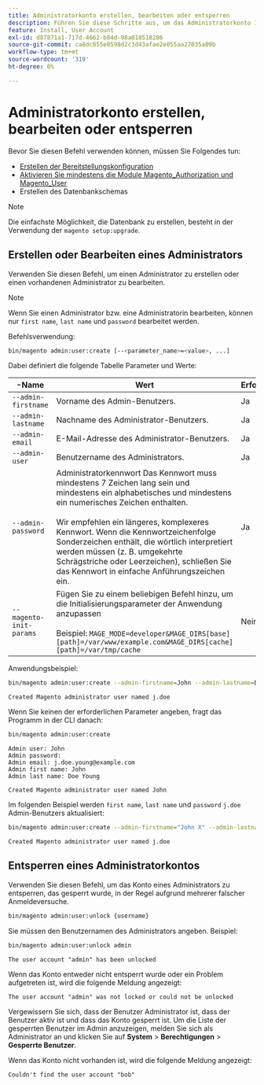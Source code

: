 ```yaml
---
title: Administratorkonto erstellen, bearbeiten oder entsperren
description: Führen Sie diese Schritte aus, um das Administratorkonto Ihres Adobe Commerce Admin-Programms zu verwalten.
feature: Install, User Account
exl-id: d87871a1-717d-4662-b84d-98a018518286
source-git-commit: ca8dc855e0598d2c3d43afae2e055aa27035a09b
workflow-type: tm+mt
source-wordcount: '319'
ht-degree: 0%

---
```


# Administratorkonto erstellen, bearbeiten oder entsperren

Bevor Sie diesen Befehl verwenden können, müssen Sie Folgendes tun:

- [Erstellen der Bereitstellungskonfiguration](deployment.md)
- [Aktivieren Sie mindestens die Module Magento_Authorization und Magento_User](manage-modules.md)
- Erstellen des Datenbankschemas

>[!NOTE]
>
>Die einfachste Möglichkeit, die Datenbank zu erstellen, besteht in der Verwendung der `magento setup:upgrade`.

## Erstellen oder Bearbeiten eines Administrators

Verwenden Sie diesen Befehl, um einen Administrator zu erstellen oder einen vorhandenen Administrator zu bearbeiten.

>[!NOTE]
>
>Wenn Sie einen Administrator bzw. eine Administratorin bearbeiten, können nur `first name`, `last name` und `password` bearbeitet werden.

Befehlsverwendung:

```bash
bin/magento admin:user:create [--<parameter_name>=<value>, ...]
```

Dabei definiert die folgende Tabelle Parameter und Werte:

| -Name | Wert | Erforderlich? |
|--- |--- |--- |
| `--admin-firstname` | Vorname des Admin-Benutzers. | Ja |
| `--admin-lastname` | Nachname des Administrator-Benutzers. | Ja |
| `--admin-email` | E-Mail-Adresse des Administrator-Benutzers. | Ja |
| `--admin-user` | Benutzername des Administrators. | Ja |
| `--admin-password` | Administratorkennwort Das Kennwort muss mindestens 7 Zeichen lang sein und mindestens ein alphabetisches und mindestens ein numerisches Zeichen enthalten. <br><br>Wir empfehlen ein längeres, komplexeres Kennwort. Wenn die Kennwortzeichenfolge Sonderzeichen enthält, die wörtlich interpretiert werden müssen (z. B. umgekehrte Schrägstriche oder Leerzeichen), schließen Sie das Kennwort in einfache Anführungszeichen ein. | Ja |
| `--magento-init-params` | Fügen Sie zu einem beliebigen Befehl hinzu, um die Initialisierungsparameter der Anwendung anzupassen<br/><br/>Beispiel: `MAGE_MODE=developer&MAGE_DIRS[base][path]=/var/www/example.com&MAGE_DIRS[cache][path]=/var/tmp/cache` | Nein |

Anwendungsbeispiel:

```bash
bin/magento admin:user:create --admin-firstname=John --admin-lastname=Doe --admin-email=j.doe@example.com --admin-user=j.doe --admin-password=A0b9%t3g
```

```
Created Magento administrator user named j.doe
```

Wenn Sie keinen der erforderlichen Parameter angeben, fragt das Programm in der CLI danach:

```bash
bin/magento admin:user:create
```

```
Admin user: John
Admin password:
Admin email: j.doe.young@example.com
Admin first name: John
Admin last name: Doe Young
```

```
Created Magento administrator user named John
```

Im folgenden Beispiel werden `first name`, `last name` und `password` `j.doe` Admin-Benutzers aktualisiert:

```bash
bin/magento admin:user:create --admin-firstname="John X" --admin-lastname="Doe X" --admin-email=j.doe@example.com --admin-user=j.doe --admin-password=A1234567
```

```
Created Magento administrator user named j.doe
```

## Entsperren eines Administratorkontos

Verwenden Sie diesen Befehl, um das Konto eines Administrators zu entsperren, das gesperrt wurde, in der Regel aufgrund mehrerer falscher Anmeldeversuche.

```bash
bin/magento admin:user:unlock {username}
```

Sie müssen den Benutzernamen des Administrators angeben. Beispiel:

```bash
bin/magento admin:user:unlock admin
```

```
The user account "admin" has been unlocked
```

Wenn das Konto entweder nicht entsperrt wurde oder ein Problem aufgetreten ist, wird die folgende Meldung angezeigt:

```
The user account "admin" was not locked or could not be unlocked
```

Vergewissern Sie sich, dass der Benutzer Administrator ist, dass der Benutzer aktiv ist und dass das Konto gesperrt ist. Um die Liste der gesperrten Benutzer im Admin anzuzeigen, melden Sie sich als Administrator an und klicken Sie auf **System** > **Berechtigungen** > **Gesperrte Benutzer**.

Wenn das Konto nicht vorhanden ist, wird die folgende Meldung angezeigt:

```
Couldn't find the user account "bob"
```
